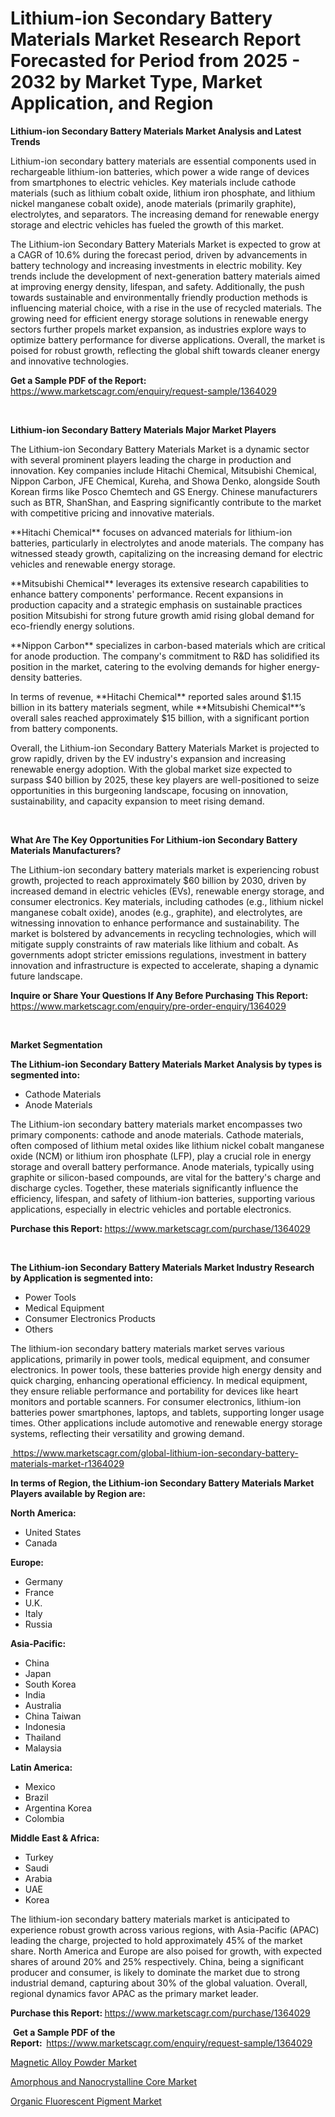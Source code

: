 <p><h1>Lithium-ion Secondary Battery Materials Market Research Report Forecasted for Period from 2025 -  2032 by Market Type, Market Application, and Region</h1></p><p><strong>Lithium-ion Secondary Battery Materials Market Analysis and Latest Trends</strong></p>
<p><p>Lithium-ion secondary battery materials are essential components used in rechargeable lithium-ion batteries, which power a wide range of devices from smartphones to electric vehicles. Key materials include cathode materials (such as lithium cobalt oxide, lithium iron phosphate, and lithium nickel manganese cobalt oxide), anode materials (primarily graphite), electrolytes, and separators. The increasing demand for renewable energy storage and electric vehicles has fueled the growth of this market.</p><p>The Lithium-ion Secondary Battery Materials Market is expected to grow at a CAGR of 10.6% during the forecast period, driven by advancements in battery technology and increasing investments in electric mobility. Key trends include the development of next-generation battery materials aimed at improving energy density, lifespan, and safety. Additionally, the push towards sustainable and environmentally friendly production methods is influencing material choice, with a rise in the use of recycled materials. The growing need for efficient energy storage solutions in renewable energy sectors further propels market expansion, as industries explore ways to optimize battery performance for diverse applications. Overall, the market is poised for robust growth, reflecting the global shift towards cleaner energy and innovative technologies.</p></p>
<p><strong>Get a Sample PDF of the Report:&nbsp;</strong> <a href="https://www.marketscagr.com/enquiry/request-sample/1364029?utm_campaign=2106&utm_medium=2&utm_source=Github&utm_content=ia&utm_term=03042025&utm_id=lithium-ion-secondary-battery-materials">https://www.marketscagr.com/enquiry/request-sample/1364029</a></p>
<p>&nbsp;</p>
<p><strong>Lithium-ion Secondary Battery Materials Major Market Players</strong></p>
<p><p>The Lithium-ion Secondary Battery Materials Market is a dynamic sector with several prominent players leading the charge in production and innovation. Key companies include Hitachi Chemical, Mitsubishi Chemical, Nippon Carbon, JFE Chemical, Kureha, and Showa Denko, alongside South Korean firms like Posco Chemtech and GS Energy. Chinese manufacturers such as BTR, ShanShan, and Easpring significantly contribute to the market with competitive pricing and innovative materials.</p><p>**Hitachi Chemical** focuses on advanced materials for lithium-ion batteries, particularly in electrolytes and anode materials. The company has witnessed steady growth, capitalizing on the increasing demand for electric vehicles and renewable energy storage. </p><p>**Mitsubishi Chemical** leverages its extensive research capabilities to enhance battery components' performance. Recent expansions in production capacity and a strategic emphasis on sustainable practices position Mitsubishi for strong future growth amid rising global demand for eco-friendly energy solutions.</p><p>**Nippon Carbon** specializes in carbon-based materials which are critical for anode production. The company's commitment to R&D has solidified its position in the market, catering to the evolving demands for higher energy-density batteries.</p><p>In terms of revenue, **Hitachi Chemical** reported sales around $1.15 billion in its battery materials segment, while **Mitsubishi Chemical**’s overall sales reached approximately $15 billion, with a significant portion from battery components. </p><p>Overall, the Lithium-ion Secondary Battery Materials Market is projected to grow rapidly, driven by the EV industry's expansion and increasing renewable energy adoption. With the global market size expected to surpass $40 billion by 2025, these key players are well-positioned to seize opportunities in this burgeoning landscape, focusing on innovation, sustainability, and capacity expansion to meet rising demand.</p></p>
<p>&nbsp;</p>
<p><strong>What Are The Key Opportunities For Lithium-ion Secondary Battery Materials Manufacturers?</strong></p>
<p><p>The Lithium-ion secondary battery materials market is experiencing robust growth, projected to reach approximately $60 billion by 2030, driven by increased demand in electric vehicles (EVs), renewable energy storage, and consumer electronics. Key materials, including cathodes (e.g., lithium nickel manganese cobalt oxide), anodes (e.g., graphite), and electrolytes, are witnessing innovation to enhance performance and sustainability. The market is bolstered by advancements in recycling technologies, which will mitigate supply constraints of raw materials like lithium and cobalt. As governments adopt stricter emissions regulations, investment in battery innovation and infrastructure is expected to accelerate, shaping a dynamic future landscape.</p></p>
<p><strong>Inquire or Share Your Questions If Any Before Purchasing This Report:</strong> <a href="https://www.marketscagr.com/enquiry/pre-order-enquiry/1364029?utm_campaign=2106&utm_medium=2&utm_source=Github&utm_content=ia&utm_term=03042025&utm_id=lithium-ion-secondary-battery-materials">https://www.marketscagr.com/enquiry/pre-order-enquiry/1364029</a></p>
<p>&nbsp;</p>
<p><strong>Market Segmentation</strong></p>
<p><strong>The Lithium-ion Secondary Battery Materials Market Analysis by types is segmented into:</strong></p>
<p><ul><li>Cathode Materials</li><li>Anode Materials</li></ul></p>
<p><p>The Lithium-ion secondary battery materials market encompasses two primary components: cathode and anode materials. Cathode materials, often composed of lithium metal oxides like lithium nickel cobalt manganese oxide (NCM) or lithium iron phosphate (LFP), play a crucial role in energy storage and overall battery performance. Anode materials, typically using graphite or silicon-based compounds, are vital for the battery's charge and discharge cycles. Together, these materials significantly influence the efficiency, lifespan, and safety of lithium-ion batteries, supporting various applications, especially in electric vehicles and portable electronics.</p></p>
<p><strong>Purchase this Report:&nbsp;</strong><a href="https://www.marketscagr.com/purchase/1364029?utm_campaign=2106&utm_medium=2&utm_source=Github&utm_content=ia&utm_term=03042025&utm_id=lithium-ion-secondary-battery-materials">https://www.marketscagr.com/purchase/1364029</a></p>
<p>&nbsp;</p>
<p><strong>The Lithium-ion Secondary Battery Materials Market Industry Research by Application is segmented into:</strong></p>
<p><ul><li>Power Tools</li><li>Medical Equipment</li><li>Consumer Electronics Products</li><li>Others</li></ul></p>
<p><p>The lithium-ion secondary battery materials market serves various applications, primarily in power tools, medical equipment, and consumer electronics. In power tools, these batteries provide high energy density and quick charging, enhancing operational efficiency. In medical equipment, they ensure reliable performance and portability for devices like heart monitors and portable scanners. For consumer electronics, lithium-ion batteries power smartphones, laptops, and tablets, supporting longer usage times. Other applications include automotive and renewable energy storage systems, reflecting their versatility and growing demand.</p></p>
<p><a href="https://www.marketscagr.com/global-lithium-ion-secondary-battery-materials-market-r1364029?utm_campaign=2106&utm_medium=2&utm_source=Github&utm_content=ia&utm_term=03042025&utm_id=lithium-ion-secondary-battery-materials">&nbsp;https://www.marketscagr.com/global-lithium-ion-secondary-battery-materials-market-r1364029</a></p>
<p><strong>In terms of Region, the Lithium-ion Secondary Battery Materials Market Players available by Region are:</strong></p>
<p>
    <p> <strong> North America: </strong>
        <ul>
            <li>United States</li>
            <li>Canada</li>
        </ul>
        </p> 
    <p> <strong> Europe: </strong>
        <ul>
            <li>Germany</li>
            <li>France</li>
            <li>U.K.</li>
            <li>Italy</li>
            <li>Russia</li>
        </ul>
        </p> 
    <p> <strong> Asia-Pacific: </strong>
        <ul>
            <li>China</li>
            <li>Japan</li>
            <li>South Korea</li>
            <li>India</li>
            <li>Australia</li>
            <li>China Taiwan</li>
            <li>Indonesia</li>
            <li>Thailand</li>
            <li>Malaysia</li>
        </ul>
        </p> 
    <p> <strong> Latin America: </strong>
        <ul>
            <li>Mexico</li>
            <li>Brazil</li>
            <li>Argentina Korea</li>
            <li>Colombia</li>
        </ul>
        </p> 
    <p> <strong> Middle East & Africa: </strong>
        <ul>
            <li>Turkey</li>
            <li>Saudi</li>
            <li>Arabia</li>
            <li>UAE</li>
            <li>Korea</li>
        </ul>
    </p>
    </p>
<p><p>The lithium-ion secondary battery materials market is anticipated to experience robust growth across various regions, with Asia-Pacific (APAC) leading the charge, projected to hold approximately 45% of the market share. North America and Europe are also poised for growth, with expected shares of around 20% and 25% respectively. China, being a significant producer and consumer, is likely to dominate the market due to strong industrial demand, capturing about 30% of the global valuation. Overall, regional dynamics favor APAC as the primary market leader.</p></p>
<p><strong>Purchase this Report: </strong><a href="https://www.marketscagr.com/purchase/1364029?utm_campaign=2106&utm_medium=2&utm_source=Github&utm_content=ia&utm_term=03042025&utm_id=lithium-ion-secondary-battery-materials">https://www.marketscagr.com/purchase/1364029</a></p>
<p>&nbsp;<strong>Get a Sample PDF of the Report:&nbsp;&nbsp;</strong><a href="https://www.marketscagr.com/enquiry/request-sample/1364029?utm_campaign=2106&utm_medium=2&utm_source=Github&utm_content=ia&utm_term=03042025&utm_id=lithium-ion-secondary-battery-materials">https://www.marketscagr.com/enquiry/request-sample/1364029</a></p>
<p><strong></strong></p>
<p><p><a href="https://github.com/YashRP12/Market-Research-Report-List-7/blob/main/magnetic-alloy-powder-market.md?utm_campaign=2106&utm_medium=2&utm_source=Github&utm_content=ia&utm_term=03042025&utm_id=lithium-ion-secondary-battery-materials">Magnetic Alloy Powder Market</a></p><p><a href="https://github.com/fallalenoswG/Market-Research-Report-List-1/blob/main/amorphous-and-nanocrystalline-core-market.md?utm_campaign=2106&utm_medium=2&utm_source=Github&utm_content=ia&utm_term=03042025&utm_id=lithium-ion-secondary-battery-materials">Amorphous and Nanocrystalline Core Market</a></p><p><a href="https://github.com/JosephineMcguire65/Market-Research-Report-List-2/blob/main/organic-fluorescent-pigment-market.md?utm_campaign=2106&utm_medium=2&utm_source=Github&utm_content=ia&utm_term=03042025&utm_id=lithium-ion-secondary-battery-materials">Organic Fluorescent Pigment Market</a></p></p>
